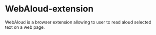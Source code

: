 # WebAloud-extension
WebAloud is a browser extension allowing to user to read aloud selected text on a web page.
